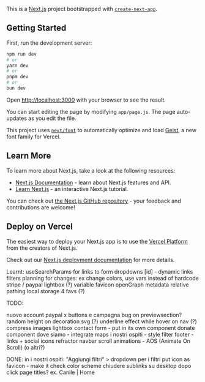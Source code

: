 This is a [Next.js](https://nextjs.org) project bootstrapped with [`create-next-app`](https://nextjs.org/docs/app/api-reference/cli/create-next-app).

## Getting Started

First, run the development server:

```bash
npm run dev
# or
yarn dev
# or
pnpm dev
# or
bun dev
```

Open [http://localhost:3000](http://localhost:3000) with your browser to see the result.

You can start editing the page by modifying `app/page.js`. The page auto-updates as you edit the file.

This project uses [`next/font`](https://nextjs.org/docs/app/building-your-application/optimizing/fonts) to automatically optimize and load [Geist](https://vercel.com/font), a new font family for Vercel.

## Learn More

To learn more about Next.js, take a look at the following resources:

- [Next.js Documentation](https://nextjs.org/docs) - learn about Next.js features and API.
- [Learn Next.js](https://nextjs.org/learn) - an interactive Next.js tutorial.

You can check out [the Next.js GitHub repository](https://github.com/vercel/next.js) - your feedback and contributions are welcome!

## Deploy on Vercel

The easiest way to deploy your Next.js app is to use the [Vercel Platform](https://vercel.com/new?utm_medium=default-template&filter=next.js&utm_source=create-next-app&utm_campaign=create-next-app-readme) from the creators of Next.js.

Check out our [Next.js deployment documentation](https://nextjs.org/docs/app/building-your-application/deploying) for more details.

Learnt:
useSearchParams for links to form
dropdowns
[id] - dynamic links
filters
planning for changes: ex change colors, use vars instead of hardcode
stripe / paypal
lightbox (?)
variable favicon
openGraph metadata
relative pathing
local storage 4 favs (?)

TODO:

nuovo account paypal x buttons e campagna
bug on previewsection?
random height on decoration svg (?)
underline effect while hover on nav (?)
compress images
lightbox
contact form - put in its own component
donate component
dove siamo - integrate maps
i nostri ospiti - style filter
footer - links + social icons
refractor navbar
scroll animations - AOS (Animate On Scroll) (o altri?)

DONE:
in i nostri ospiti: "Aggiungi filtri" > dropdown per i filtri
put icon as favicon - make it check color scheme
chiudere sublinks su desktop dopo click
page titles? ex. Canile | Home
